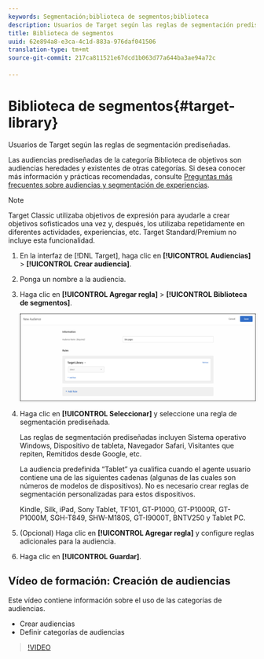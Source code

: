 ```yaml
---
keywords: Segmentación;biblioteca de segmentos;biblioteca
description: Usuarios de Target según las reglas de segmentación prediseñadas.
title: Biblioteca de segmentos
uuid: 62e894a8-e3ca-4c1d-883a-976daf041506
translation-type: tm+mt
source-git-commit: 217ca811521e67dcd1b063d77a644ba3ae94a72c

---
```



# Biblioteca de segmentos{#target-library}

Usuarios de Target según las reglas de segmentación prediseñadas.

Las audiencias prediseñadas de la categoría Biblioteca de objetivos son audiencias heredades y existentes de otras categorías. Si desea conocer más información y prácticas recomendadas, consulte  [Preguntas más frecuentes sobre audiencias y segmentación de experiencias](../../../c-target/c-troubleshooting-targets-and-audiences/troubleshooting-targets-and-audiences.md#concept_C4EE4B8F4840430CBD798D579A8F208D).

>[!NOTE]
>
>Target Classic utilizaba objetivos de expresión para ayudarle a crear objetivos sofisticados una vez y, después, los utilizaba repetidamente en diferentes actividades, experiencias, etc. Target Standard/Premium no incluye esta funcionalidad.

1. En la interfaz de [!DNL Target], haga clic en **[!UICONTROL Audiencias]** &gt; **[!UICONTROL Crear audiencia]**.
1. Ponga un nombre a la audiencia.
1. Haga clic en **[!UICONTROL Agregar regla]** &gt; **[!UICONTROL Biblioteca de segmentos]**.

   ![Biblioteca de segmentos](assets/target_library.png)

1. Haga clic en **[!UICONTROL Seleccionar]** y seleccione una regla de segmentación prediseñada.

   Las reglas de segmentación prediseñadas incluyen Sistema operativo Windows, Dispositivo de tableta, Navegador Safari, Visitantes que repiten, Remitidos desde Google, etc.

   La audiencia predefinida “Tablet” ya cualifica cuando el agente usuario contiene una de las siguientes cadenas (algunas de las cuales son números de modelos de dispositivos). No es necesario crear reglas de segmentación personalizadas para estos dispositivos.

   Kindle, Silk, iPad, Sony Tablet, TF101, GT-P1000, GT-P1000R, GT-P1000M, SGH-T849, SHW-M180S, GT-I9000T, BNTV250 y Tablet PC.

1. (Opcional) Haga clic en **[!UICONTROL Agregar regla]** y configure reglas adicionales para la audiencia.
1. Haga clic en **[!UICONTROL Guardar]**.

## Vídeo de formación: Creación de audiencias

Este vídeo contiene información sobre el uso de las categorías de audiencias.

* Crear audiencias
* Definir categorías de audiencias

>[!VIDEO](https://video.tv.adobe.com/v/17392?captions=spa)
